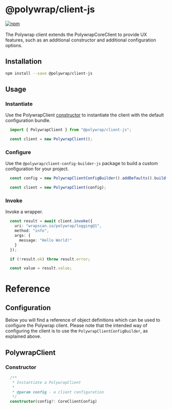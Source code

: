 # @polywrap/client-js
<a href="https://www.npmjs.com/package/@polywrap/client-js" target="_blank" rel="noopener noreferrer">
<img src="https://img.shields.io/npm/v/@polywrap/client-js.svg" alt="npm"/>
</a>

<br/>
<br/>
The Polywrap client extends the PolywrapCoreClient to provide UX features, such as an additional constructor and additional configuration options.

## Installation

```bash
npm install --save @polywrap/client-js
```

## Usage

### Instantiate

Use the PolywrapClient [constructor](#constructor) to instantiate the client with the default configuration bundle.

```ts
  import { PolywrapClient } from "@polywrap/client-js";

  const client = new PolywrapClient();
```

### Configure

Use the `@polywrap/client-config-builder-js` package to build a custom configuration for your project.

```ts
  const config = new PolywrapClientConfigBuilder().addDefaults().build();

  const client = new PolywrapClient(config);
```

### Invoke

Invoke a wrapper.

```ts
  const result = await client.invoke({
    uri: "wrapscan.io/polywrap/logging@1",
    method: "info",
    args: {
      message: "Hello World!"
    }
  });

  if (!result.ok) throw result.error;

  const value = result.value;
```

# Reference

## Configuration

Below you will find a reference of object definitions which can be used to configure the Polywrap client. Please note that the intended way of configuring the client is to use the `PolywrapClientConfigBuilder`, as explained above.

## PolywrapClient

### Constructor
```ts
  /**
   * Instantiate a PolywrapClient
   *
   * @param config - a client configuration
   */
  constructor(config?: CoreClientConfig) 
```